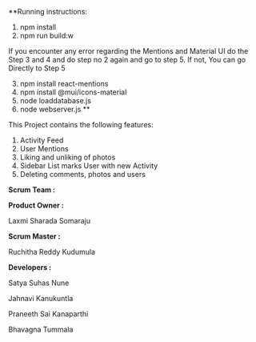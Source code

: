 **Running instructions:
1. npm install
2.  npm run build:w

If you encounter any error regarding the Mentions and Material UI do the Step 3 and 4 and do step no 2 again and go to step 5. If not, You can go Directly to Step 5

3. npm install react-mentions 
4. npm install @mui/icons-material
5. node loaddatabase.js
6. node webserver.js
**

This Project contains the following features:

1. Activity Feed
2. User Mentions
3. Liking and unliking of photos
4. Sidebar List marks User with new Activity
5. Deleting comments, photos and users

**Scrum Team :**

**Product Owner :**

Laxmi Sharada Somaraju

**Scrum Master :**

Ruchitha Reddy Kudumula

**Developers :**

Satya Suhas Nune

Jahnavi Kanukuntla

Praneeth Sai Kanaparthi

Bhavagna Tummala
